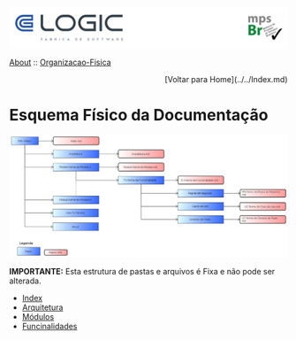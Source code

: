 
  
  ![Cabecalho](../../Index-Anexos/Cabecalho.png)


[About](../About.md) :: [Organizacao-Fisica](Organizacao-Fisica.md)

<div align="right"> [Voltar para Home](../../Index.md) </div>

# Esquema Físico da Documentação

![](Organizacao-Fisica-Anexos/Estrutura-Fisca-Geral.png)

**IMPORTANTE:** Esta estrutura de pastas e arquivos é Fixa e não pode ser alterada.

- [Index](Organizacao-Fisica/Index.md)
- [Arquitetura](Organizacao-Fisica/Arquitetura.md)
- [Módulos](Organizacao-Fisica/Modulo.md)
- [Funcinalidades](Organizacao-Fisica/Funcionalidade.md)
